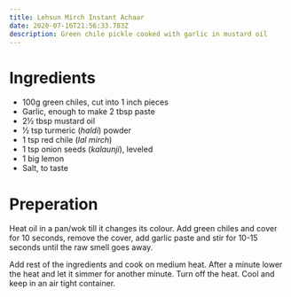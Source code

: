 ```yaml
---
title: Lehsun Mirch Instant Achaar
date: 2020-07-16T21:56:33.783Z
description: Green chile pickle cooked with garlic in mustard oil
---
```


# Ingredients

* 100g green chiles, cut into 1 inch pieces
* Garlic, enough to make 2 tbsp paste
* 2½ tbsp mustard oil
* ½ tsp turmeric (_haldi_) powder
* 1 tsp red chile (_lal mirch_)
* 1 tsp onion seeds (_kalaunji_), leveled
* 1 big lemon
* Salt, to taste
  
# Preperation
Heat oil in a pan/wok till it changes its colour. Add green chiles and cover for 10 seconds, remove the cover, add garlic paste and stir for 10-15 seconds until the raw smell goes away.

Add rest of the ingredients and cook on medium heat. After a minute lower the heat and let it simmer for another minute. Turn off the heat. Cool and keep in an air tight container.
